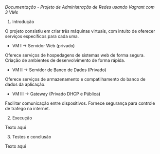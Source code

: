 *Documentação - Projeto de Administração de Redes usando Vagrant com 3 VMs*

1. Introdução

O projeto consistiu em criar três máquinas virtuais, com intuito de oferecer serviços específicos para cada uma.

- VM I -> Servidor Web (privado)

Oferece serviços de hospedagens de sistemas web de forma segura. Criação de ambientes de desenvolvimento de forma rápida.

- VM II -> Servidor de Banco de Dados (Privado)

Oferece serviços de armazenamento e compatilhamento do banco de dados da aplicação.

- VM III ->  Gateway (Privado DHCP e Pública)

Facilitar comunicação entre dispositivos. Fornece segurança para controle de trafego na internet.
   
2. Execução

Texto aqui

   
3. Testes e conclusão

Texto aqui
